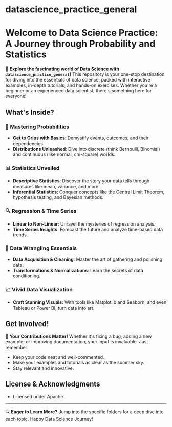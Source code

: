 # datascience_practice_general
# Welcome to Data Science Practice: A Journey through Probability and Statistics

🚀 **Explore the fascinating world of Data Science with `datascience_practice_general`!** This repository is your one-stop destination for diving into the essentials of data science, packed with interactive examples, in-depth tutorials, and hands-on exercises. Whether you're a beginner or an experienced data scientist, there's something here for everyone!

## What's Inside?

### 🎲 Mastering Probabilities
- **Get to Grips with Basics**: Demystify events, outcomes, and their dependencies.
- **Distributions Unleashed**: Dive into discrete (think Bernoulli, Binomial) and continuous (like normal, chi-square) worlds.

### 📊 Statistics Unveiled
- **Descriptive Statistics**: Discover the story your data tells through measures like mean, variance, and more.
- **Inferential Statistics**: Conquer concepts like the Central Limit Theorem, hypothesis testing, and Bayesian methods.

### 🔍 Regression & Time Series
- **Linear to Non-Linear**: Unravel the mysteries of regression analysis.
- **Time Series Insights**: Forecast the future and analyze time-based data trends.

### 🧹 Data Wrangling Essentials
- **Data Acquisition & Cleaning**: Master the art of gathering and polishing data.
- **Transformations & Normalizations**: Learn the secrets of data conditioning.

### 📈 Vivid Data Visualization
- **Craft Stunning Visuals**: With tools like Matplotlib and Seaborn, and even Tableau or Power BI, turn data into art.

## Get Involved!

🌟 **Your Contributions Matter!** Whether it's fixing a bug, adding a new example, or improving documentation, your input is invaluable. Just remember:
- Keep your code neat and well-commented.
- Make your examples and tutorials as clear as the summer sky.
- Stay relevant and innovative.

## License & Acknowledgments

- Licensed under Apache 

---

🔍 **Eager to Learn More?** Jump into the specific folders for a deep dive into each topic. Happy Data Science Journey!




